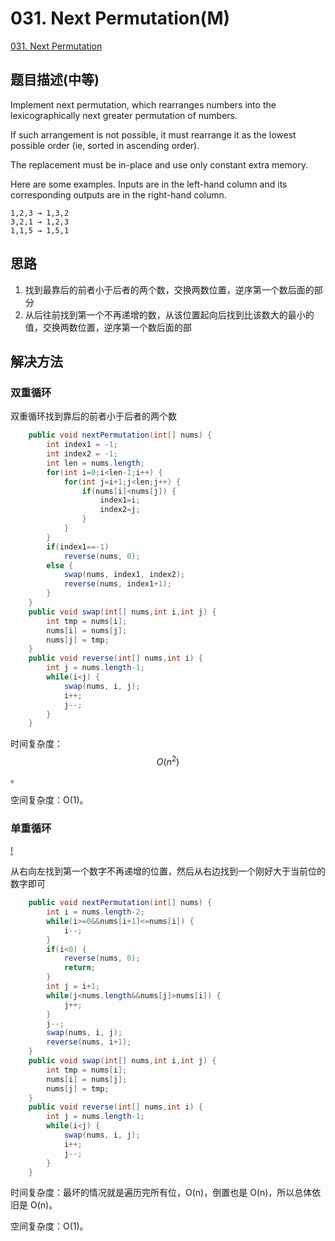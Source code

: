 # 031. Next Permutation(M)
[031. Next Permutation](https://leetcode-cn.com/problems/next-permutation/)

## 题目描述\(中等\)

Implement next permutation, which rearranges numbers into the lexicographically next greater permutation of numbers.

If such arrangement is not possible, it must rearrange it as the lowest possible order \(ie, sorted in ascending order\).

The replacement must be in-place and use only constant extra memory.

Here are some examples. Inputs are in the left-hand column and its corresponding outputs are in the right-hand column.

```
1,2,3 → 1,3,2
3,2,1 → 1,2,3
1,1,5 → 1,5,1
```

## 思路

1. 找到最靠后的前者小于后者的两个数，交换两数位置，逆序第一个数后面的部分
2. 从后往前找到第一个不再递增的数，从该位置起向后找到比该数大的最小的值，交换两数位置，逆序第一个数后面的部

## 解决方法

### 双重循环

双重循环找到靠后的前者小于后者的两个数

```java
    public void nextPermutation(int[] nums) {
        int index1 = -1;
        int index2 = -1;
        int len = nums.length;
        for(int i=0;i<len-1;i++) {
            for(int j=i+1;j<len;j++) {
                if(nums[i]<nums[j]) {
                    index1=i;
                    index2=j;
                }
            }
        }
        if(index1==-1)
            reverse(nums, 0);
        else {
            swap(nums, index1, index2);
            reverse(nums, index1+1);
        }
    }
    public void swap(int[] nums,int i,int j) {
        int tmp = nums[i];
        nums[i] = nums[j];
        nums[j] = tmp;
    }
    public void reverse(int[] nums,int i) {
        int j = nums.length-1;
        while(i<j) {
            swap(nums, i, j);
            i++;
            j--;
        }
    }
```

时间复杂度：$$ O(n^2) $$。

空间复杂度：O(1)。



### 单重循环

[!](asset/001-100/031-s-2-1.gif)

从右向左找到第一个数字不再递增的位置，然后从右边找到一个刚好大于当前位的数字即可

```java
    public void nextPermutation(int[] nums) {
        int i = nums.length-2;
        while(i>=0&&nums[i+1]<=nums[i]) {
            i--;
        }
        if(i<0) {
            reverse(nums, 0);
            return;
        }
        int j = i+1;
        while(j<nums.length&&nums[j]>nums[i]) {
            j++;
        }
        j--;
        swap(nums, i, j);
        reverse(nums, i+1);
    }
    public void swap(int[] nums,int i,int j) {
        int tmp = nums[i];
        nums[i] = nums[j];
        nums[j] = tmp;
    }
    public void reverse(int[] nums,int i) {
        int j = nums.length-1;
        while(i<j) {
            swap(nums, i, j);
            i++;
            j--;
        }
    }
```
时间复杂度：最坏的情况就是遍历完所有位，O(n)，倒置也是 O(n)，所以总体依旧是 O(n)。

空间复杂度：O(1)。


